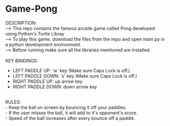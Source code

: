 # Game-Pong
DESCRIPTION: </br>
--> This repo contains the famous arcade game called Pong developed using Python's Turtle Libray</br>
--> To play this game, download the files from the repo and open main.py in a python development environment.</br>
--> Before running make sure all the libraries mentioned are installed.</br>
</br>
KEY BINDINGS:</br>
- LEFT PADDLE UP: 'w' key (Make sure Caps Lock is off.) </br>
- LEFT PADDLE DOWN: 's' key (Make sure Caps Lock is off.) </br>
- RIGHT PADDLE UP: up arrow key </br>
- RIGHT PADDLE DOWN: down arrow key </br>
</br>
RULES: </br>
- Keep the ball on screen by bouncing it off your paddles. </br>
- If the user misses the ball, it will add to it's opponent's score.</br>
- Speed of the ball increases after every bounce off a paddle. </br>
